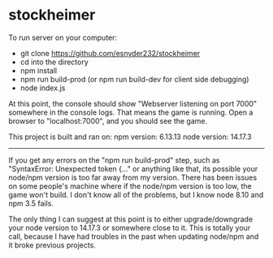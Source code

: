 # stockheimer

To run server on your computer:
 - git clone https://github.com/esnyder232/stockheimer
 - cd into the directory
 - npm install
 - npm run build-prod (or npm run build-dev for client side debugging)
 - node index.js

At this point, the console should show "Webserver listening on port 7000" somewhere in the console logs. That means the game is running.
Open a browser to "localhost:7000", and you should see the game.

This project is built and ran on:
npm version: 6.13.13
node version: 14.17.3

-------------------------------------------------------------

If you get any errors on the "npm run build-prod" step, such as "SyntaxError: Unexpected token {..." or anything like that, its possible your node/npm version is too far away from my version.
There has been issues on some people's machine where if the node/npm version is too low, the game won't build.
I don't know all of the problems, but I know node 8.10 and npm 3.5 fails.

The only thing I can suggest at this point is to either upgrade/downgrade your node version to 14.17.3 or somewhere close to it.
This is totally your call, because I have had troubles in the past when updating node/npm and it broke previous projects.
